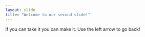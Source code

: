 ```yaml
---
layout: slide
title: "Welcome to our second slide!"
---
```

If you can take it you can make it.
Use the left arrow to go back!
